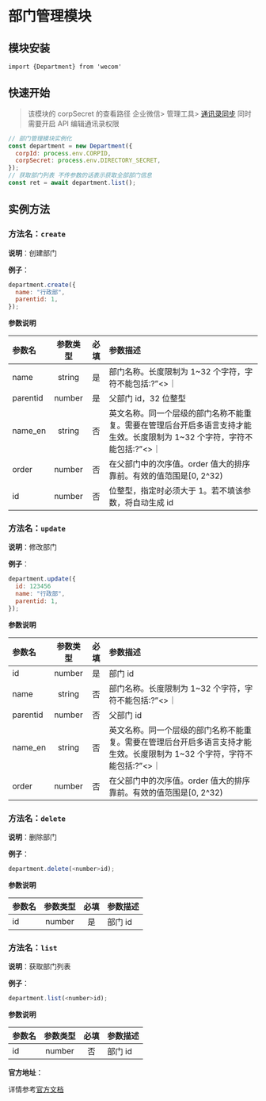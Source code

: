 # 部门管理模块

## 模块安装

```
import {Department} from 'wecom'
```

## 快速开始

> 该模块的 corpSecret 的查看路径 企业微信> 管理工具> [通讯录同步](https://work.weixin.qq.com/wework_admin/frame#apps/contactsApi)
> 同时需要开启 API 编辑通讯录权限

```javascript
// 部门管理模块实例化
const department = new Department({
  corpId: process.env.CORPID,
  corpSecret: process.env.DIRECTORY_SECRET,
});
// 获取部门列表 不传参数的话表示获取全部部门信息
const ret = await department.list();
```

## 实例方法

### **方法名**：`create`

**说明**：创建部门

**例子**：

```javascript
department.create({
  name: "行政部",
  parentid: 1,
});
```

**参数说明**

| 参数名   | 参数类型 | 必填 | 参数描述                                                                                                                   |
| :------- | :------: | :--: | :------------------------------------------------------------------------------------------------------------------------- |
| name     |  string  |  是  | 部门名称。长度限制为 1~32 个字符，字符不能包括\:?”<>｜                                                                     |
| parentid |  number  |  是  | 父部门 id，32 位整型                                                                                                       |
| name_en  |  string  |  否  | 英文名称。同一个层级的部门名称不能重复。需要在管理后台开启多语言支持才能生效。长度限制为 1~32 个字符，字符不能包括\:?”<>｜ |
| order    |  number  |  否  | 在父部门中的次序值。order 值大的排序靠前。有效的值范围是[0, 2^32)                                                          |
| id       |  number  |  否  | 位整型，指定时必须大于 1。若不填该参数，将自动生成 id                                                                      |

### **方法名**：`update`

**说明**：修改部门

**例子**：

```javascript
department.update({
  id: 123456
  name: "行政部",
  parentid: 1,
});
```

**参数说明**

| 参数名   | 参数类型 | 必填 | 参数描述                                                                                                                   |
| :------- | :------: | :--: | :------------------------------------------------------------------------------------------------------------------------- |
| id       |  number  |  是  | 部门 id                                                                                                                    |
| name     |  string  |  否  | 部门名称。长度限制为 1~32 个字符，字符不能包括\:?”<>｜                                                                     |
| parentid |  number  |  否  | 父部门 id                                                                                                                  |
| name_en  |  string  |  否  | 英文名称。同一个层级的部门名称不能重复。需要在管理后台开启多语言支持才能生效。长度限制为 1~32 个字符，字符不能包括\:?”<>｜ |
| order    |  number  |  否  | 在父部门中的次序值。order 值大的排序靠前。有效的值范围是[0, 2^32)                                                          |

### **方法名**：`delete`

**说明**：删除部门

**例子**：

```javascript
department.delete(<number>id);
```

**参数说明**

| 参数名 | 参数类型 | 必填 | 参数描述 |
| :----- | :------: | :--: | :------- |
| id     |  number  |  是  | 部门 id  |

### **方法名**：`list`

**说明**：获取部门列表

**例子**：

```javascript
department.list(<number>id);
```

**参数说明**

| 参数名 | 参数类型 | 必填 | 参数描述 |
| :----- | :------: | :--: | :------- |
| id     |  number  |  否  | 部门 id  |

**官方地址**：

详情参考[官方文档](https://work.weixin.qq.com/api/doc/90000/90135/90204)
